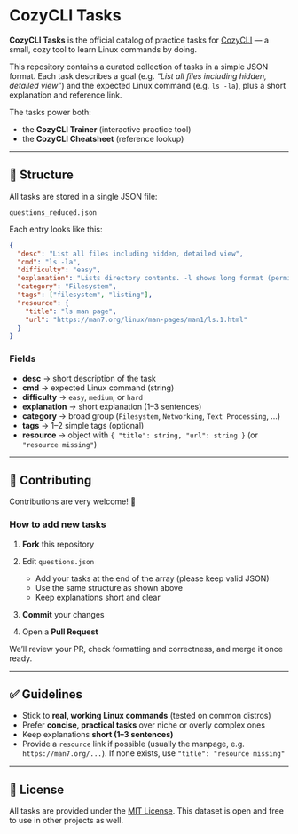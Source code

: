 # CozyCLI Tasks

**CozyCLI Tasks** is the official catalog of practice tasks for [CozyCLI](https://cozycli.com) — a small, cozy tool to learn Linux commands by doing.

This repository contains a curated collection of tasks in a simple JSON format.
Each task describes a goal (e.g. *“List all files including hidden, detailed view”*) and the expected Linux command (e.g. `ls -la`), plus a short explanation and reference link.

The tasks power both:

* the **CozyCLI Trainer** (interactive practice tool)
* the **CozyCLI Cheatsheet** (reference lookup)

---

## 📂 Structure

All tasks are stored in a single JSON file:

```
questions_reduced.json
```

Each entry looks like this:

```json
{
  "desc": "List all files including hidden, detailed view",
  "cmd": "ls -la",
  "difficulty": "easy",
  "explanation": "Lists directory contents. -l shows long format (permissions, owner, size, time), -a includes hidden dotfiles.",
  "category": "Filesystem",
  "tags": ["filesystem", "listing"],
  "resource": {
    "title": "ls man page",
    "url": "https://man7.org/linux/man-pages/man1/ls.1.html"
  }
}
```

### Fields

* **desc** → short description of the task
* **cmd** → expected Linux command (string)
* **difficulty** → `easy`, `medium`, or `hard`
* **explanation** → short explanation (1–3 sentences)
* **category** → broad group (`Filesystem`, `Networking`, `Text Processing`, …)
* **tags** → 1–2 simple tags (optional)
* **resource** → object with `{ "title": string, "url": string }` (or `"resource missing"`)

---

## 🤝 Contributing

Contributions are very welcome! 🎉

### How to add new tasks

1. **Fork** this repository
2. Edit `questions.json`

   * Add your tasks at the end of the array (please keep valid JSON)
   * Use the same structure as shown above
   * Keep explanations short and clear
3. **Commit** your changes
4. Open a **Pull Request**

We’ll review your PR, check formatting and correctness, and merge it once ready.

---

## ✅ Guidelines

* Stick to **real, working Linux commands** (tested on common distros)
* Prefer **concise, practical tasks** over niche or overly complex ones
* Keep explanations **short (1–3 sentences)**
* Provide a `resource` link if possible (usually the manpage, e.g. `https://man7.org/...`). If none exists, use `"title": "resource missing"`

---

## 📜 License

All tasks are provided under the [MIT License](LICENSE).
This dataset is open and free to use in other projects as well.
